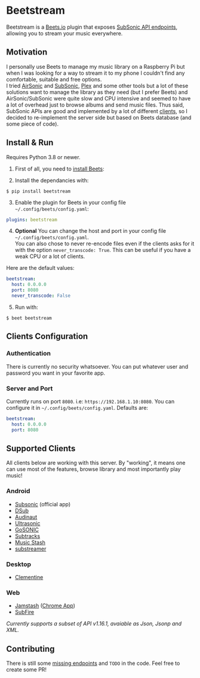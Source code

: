 # Beetstream

Beetstream is a [Beets.io](https://beets.io) plugin that exposes [SubSonic API endpoints](http://www.subsonic.org/pages/api.jsp), allowing you to stream your music everywhere.

## Motivation

I personally use Beets to manage my music library on a Raspberry Pi but when I was looking for a way to stream it to my phone I couldn't find any comfortable, suitable and free options.  
I tried [AirSonic](https://airsonic.github.io) and [SubSonic](http://www.subsonic.org), [Plex](https://www.plex.tv) and some other tools but a lot of these solutions want to manage the library as they need (but I prefer Beets) and AirSonic/SubSonic were quite slow and CPU intensive and seemed to have a lot of overhead just to browse albums and send music files. Thus said, SubSonic APIs are good and implemented by a lot of different [clients](#supported-clients), so I decided to re-implement the server side but based on Beets database (and some piece of code).

## Install & Run

Requires Python 3.8 or newer.

1) First of all, you need to [install Beets](https://beets.readthedocs.io/en/stable/guides/main.html):

2) Install the dependancies with:

```
$ pip install beetstream
```

3) Enable the plugin for Beets in your config file `~/.config/beets/config.yaml`:
```yaml
plugins: beetstream
```

4) **Optional** You can change the host and port in your config file `~/.config/beets/config.yaml`.  
You can also chose to never re-encode files even if the clients asks for it with the option `never_transcode: True`. This can be useful if you have a weak CPU or a lot of clients.

Here are the default values:
```yaml
beetstream:
  host: 0.0.0.0
  port: 8080
  never_transcode: False
```

5) Run with:
```
$ beet beetstream
```

## Clients Configuration

### Authentication

There is currently no security whatsoever. You can put whatever user and password you want in your favorite app.

### Server and Port

Currently runs on port `8080`. i.e: `https://192.168.1.10:8080`. You can configure it in `~/.config/beets/config.yaml`. Defaults are:
```yaml
beetstream:
  host: 0.0.0.0
  port: 8080
```

## Supported Clients

All clients below are working with this server. By "working", it means one can use most of the features, browse library and most importantly play music!

### Android

- [Subsonic](https://play.google.com/store/apps/details?id=net.sourceforge.subsonic.androidapp) (official app)
- [DSub](https://play.google.com/store/apps/details?id=github.daneren2005.dsub)
- [Audinaut](https://play.google.com/store/apps/details?id=net.nullsum.audinaut)
- [Ultrasonic](https://play.google.com/store/apps/details?id=org.moire.ultrasonic)
- [GoSONIC](https://play.google.com/store/apps/details?id=com.readysteadygosoftware.gosonic)
- [Subtracks](https://play.google.com/store/apps/details?id=com.subtracks)
- [Music Stash](https://play.google.com/store/apps/details?id=com.ghenry22.mymusicstash)
- [substreamer](https://play.google.com/store/apps/details?id=com.ghenry22.substream2)

### Desktop

- [Clementine](https://www.clementine-player.org)

### Web

- [Jamstash](http://jamstash.com) ([Chrome App](https://chrome.google.com/webstore/detail/jamstash/jccdpflnecheidefpofmlblgebobbloc))
- [SubFire](http://subfireplayer.net)

_Currently supports a subset of API v1.16.1, avaiable as Json, Jsonp and XML._

## Contributing

There is still some [missing endpoints](missing-endpoints.md) and `TODO` in the code.
Feel free to create some PR!
